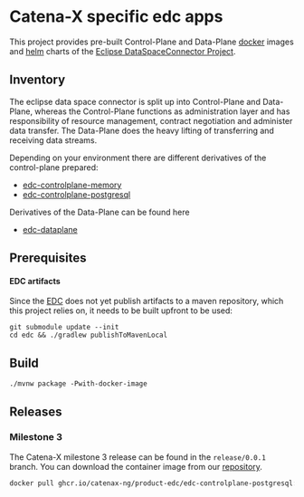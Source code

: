 # Catena-X specific edc apps

This project provides pre-built Control-Plane and Data-Plane [docker](https://www.docker.com/) images and [helm](https://helm.sh/) charts of the [Eclipse DataSpaceConnector Project](https://github.com/eclipse-dataspaceconnector/DataSpaceConnector).

## Inventory

The eclipse data space connector is split up into Control-Plane and Data-Plane, whereas the Control-Plane functions as administration layer
and has responsibility of resource management, contract negotiation and administer data transfer. 
The Data-Plane does the heavy lifting of transferring and receiving data streams.

Depending on your environment there are different derivatives of the control-plane prepared:

* [edc-controlplane-memory](edc-controlplane/edc-controlplane-memory)
* [edc-controlplane-postgresql](edc-controlplane/edc-controlplane-postgresql)

Derivatives of the Data-Plane can be found here

* [edc-dataplane](edc-dataplane)

## Prerequisites

#### EDC artifacts

Since the [EDC](https://github.com/eclipse-dataspaceconnector/DataSpaceConnector) does 
not yet publish artifacts to a maven repository, which this project relies on, it needs 
to be built upfront to be used:

```shell
git submodule update --init
cd edc && ./gradlew publishToMavenLocal
```

## Build

```shell
./mvnw package -Pwith-docker-image
```

## Releases

### Milestone 3

The Catena-X milestone 3 release can be found in the `release/0.0.1` branch.
You can download the container image from our [repository](https://github.com/catenax-ng/product-edc/pkgs/container/product-edc%2Fedc-controlplane-postgresql).
```bash
docker pull ghcr.io/catenax-ng/product-edc/edc-controlplane-postgresql:0.0.1
```
